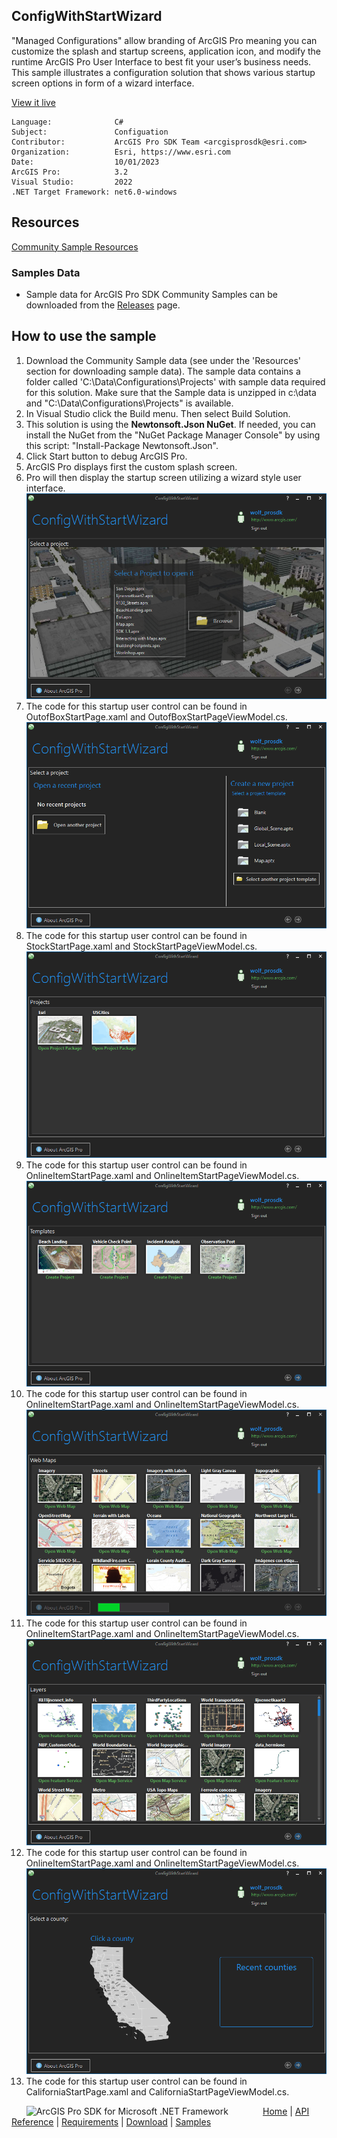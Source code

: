 ## ConfigWithStartWizard

<!-- TODO: Write a brief abstract explaining this sample -->
"Managed Configurations" allow branding of ArcGIS Pro meaning you can customize the splash and startup screens, application icon, and modify the runtime ArcGIS Pro User Interface to best fit your user’s business needs.  This sample illustrates a configuration solution that shows various startup screen options in form of a wizard interface.    
  


<a href="https://pro.arcgis.com/en/pro-app/sdk/" target="_blank">View it live</a>

<!-- TODO: Fill this section below with metadata about this sample-->
```
Language:              C#
Subject:               Configuation
Contributor:           ArcGIS Pro SDK Team <arcgisprosdk@esri.com>
Organization:          Esri, https://www.esri.com
Date:                  10/01/2023
ArcGIS Pro:            3.2
Visual Studio:         2022
.NET Target Framework: net6.0-windows
```

## Resources

[Community Sample Resources](https://github.com/Esri/arcgis-pro-sdk-community-samples#resources)

### Samples Data

* Sample data for ArcGIS Pro SDK Community Samples can be downloaded from the [Releases](https://github.com/Esri/arcgis-pro-sdk-community-samples/releases) page.  

## How to use the sample
<!-- TODO: Explain how this sample can be used. To use images in this section, create the image file in your sample project's screenshots folder. Use relative url to link to this image using this syntax: ![My sample Image](FacePage/SampleImage.png) -->
1. Download the Community Sample data (see under the 'Resources' section for downloading sample data).  The sample data contains a folder called 'C:\Data\Configurations\Projects' with sample data required for this solution.  Make sure that the Sample data is unzipped in c:\data and "C:\Data\Configurations\Projects" is available.
2. In Visual Studio click the Build menu. Then select Build Solution.  
3. This solution is using the **Newtonsoft.Json NuGet**.  If needed, you can install the NuGet from the "NuGet Package Manager Console" by using this script: "Install-Package Newtonsoft.Json".  
4. Click Start button to debug ArcGIS Pro.  
5. ArcGIS Pro displays first the custom splash screen.  
6. Pro will then display the startup screen utilizing a wizard style user interface.  
![UI](Screenshots/Startup1.png)  
7. The code for this startup user control can be found in OutofBoxStartPage.xaml and OutofBoxStartPageViewModel.cs.  
![UI](Screenshots/Startup2.png)  
8. The code for this startup user control can be found in StockStartPage.xaml and StockStartPageViewModel.cs.  
![UI](Screenshots/Startup3.png)  
9. The code for this startup user control can be found in OnlineItemStartPage.xaml and OnlineItemStartPageViewModel.cs.  
![UI](Screenshots/Startup4.png)  
10. The code for this startup user control can be found in OnlineItemStartPage.xaml and OnlineItemStartPageViewModel.cs.  
![UI](Screenshots/Startup5.png)  
11. The code for this startup user control can be found in OnlineItemStartPage.xaml and OnlineItemStartPageViewModel.cs.  
![UI](Screenshots/Startup6.png)  
12. The code for this startup user control can be found in OnlineItemStartPage.xaml and OnlineItemStartPageViewModel.cs.  
![UI](Screenshots/Startup7.png)  
13. The code for this startup user control can be found in CaliforniaStartPage.xaml and CaliforniaStartPageViewModel.cs.  
  

<!-- End -->

&nbsp;&nbsp;&nbsp;&nbsp;&nbsp;&nbsp;<img src="https://esri.github.io/arcgis-pro-sdk/images/ArcGISPro.png"  alt="ArcGIS Pro SDK for Microsoft .NET Framework" height = "20" width = "20" align="top"  >
&nbsp;&nbsp;&nbsp;&nbsp;&nbsp;&nbsp;&nbsp;&nbsp;&nbsp;&nbsp;&nbsp;&nbsp;
[Home](https://github.com/Esri/arcgis-pro-sdk/wiki) | <a href="https://pro.arcgis.com/en/pro-app/latest/sdk/api-reference" target="_blank">API Reference</a> | [Requirements](https://github.com/Esri/arcgis-pro-sdk/wiki#requirements) | [Download](https://github.com/Esri/arcgis-pro-sdk/wiki#installing-arcgis-pro-sdk-for-net) | <a href="https://github.com/esri/arcgis-pro-sdk-community-samples" target="_blank">Samples</a>
